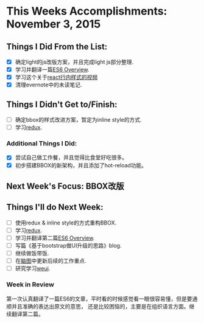 # This Weeks Accomplishments: November 3, 2015

## Things I Did From the List:
- [x] 确定light的js改版方案，并且完成light js部分整理.
- [x] 学习并翻译一篇[ES6 Overview](https://ponyfoo.com/articles/es6).
- [x] 学习这个关于[react行内样式的视频](https://www.youtube.com/watch?v=ERB1TJBn32c)
- [x] 清理evernote中的未读笔记.

## Things I Didn't Get to/Finish:
- [ ] 确定bbox的样式改进方案，暂定为inline style的方式.
- [ ] 学习[redux](http://camsong.github.io/redux-in-chinese/).

### Additional Things I Did:
- [x] 尝试自己做工作餐，并且觉得比食堂好吃很多。
- [x] 初步搭建BBOX的新架构，并且添加了hot-reload功能。

## Next Week's Focus: BBOX改版

## Things I'll do Next Week:
- [ ] 使用redux & inline style的方式重构BBOX.
- [ ] 学习[redux](http://camsong.github.io/redux-in-chinese/).
- [ ] 学习并翻译第二篇[ES6 Overview](https://ponyfoo.com/articles/es6).
- [ ] 写篇《基于bootstrap做UI升级的思路》blog.
- [ ] 继续做饭带饭.
- [ ] 在[脑图](http://naotu.baidu.com/file/a1277c34da2b9bfd59552e07f8578ac6?token=21aa6cb2c1465fb6)中更新后续的工作重点.
- [ ] 研究学习[weui](https://github.com/weui/weui).
### Week in Review
第一次认真翻译了一篇ES6的文章，平时看的时候感觉看一眼很容易懂，但是要通顺并且准确的表达出原文的意思，
还是比较困恼的，主要是在组织语言方面。继续翻译第二篇。

